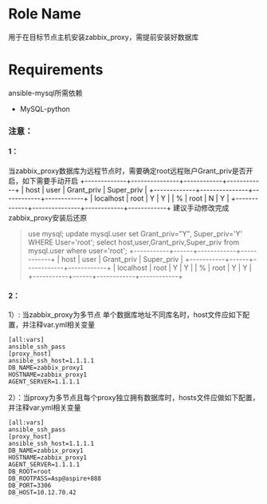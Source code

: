 Role Name
======================
用于在目标节点主机安装zabbix_proxy，需提前安装好数据库

Requirements
=======================

ansible-mysql所需依赖
- MySQL-python


### 注意：
#### 1：
 当zabbix_proxy数据库为远程节点时，需要确定root远程账户Grant_priv是否开启，如下需要手动开启
 +-------------+---------------+------------+------------+
| host        | user          | Grant_priv | Super_priv |
+-------------+---------------+------------+------------+
| localhost   | root          | Y          | Y          |
| %           | root          | N          | Y          |
+-------------+---------------+------------+------------+
建议手动修改完成zabbix_proxy安装后还原

> use mysql;
> update mysql.user set Grant_priv="Y", Super_priv='Y' WHERE User='root';
> select host,user,Grant_priv,Super_priv from mysql.user where user='root';
+-----------+------+------------+------------+
| host      | user | Grant_priv | Super_priv |
+-----------+------+------------+------------+
| localhost | root | Y          | Y          |
| %         | root | Y          | Y          |
+-----------+------+------------+------------+

#### 2：
1）: 当zabbix_proxy为多节点 单个数据库地址不同库名时，host文件应如下配置，并注释var.yml相关变量
```
[all:vars]
ansible_ssh_pass
[proxy_host]
ansible_ssh_host=1.1.1.1 
DB_NAME=zabbix_proxy1 
HOSTNAME=zabbix_proxy1 
AGENT_SERVER=1.1.1.1 
```
2）：当proxy为多节点且每个proxy独立拥有数据库时，hosts文件应做如下配置，并注释var.yml相关变量
```
[all:vars]
ansible_ssh_pass
[proxy_host]
ansible_ssh_host=1.1.1.1 
DB_NAME=zabbix_proxy1 
HOSTNAME=zabbix_proxy1 
AGENT_SERVER=1.1.1.1
DB_ROOT=root 
DB_ROOTPASS=Asp@aspire+888 
DB_PORT=3306  
DB_HOST=10.12.70.42
```
